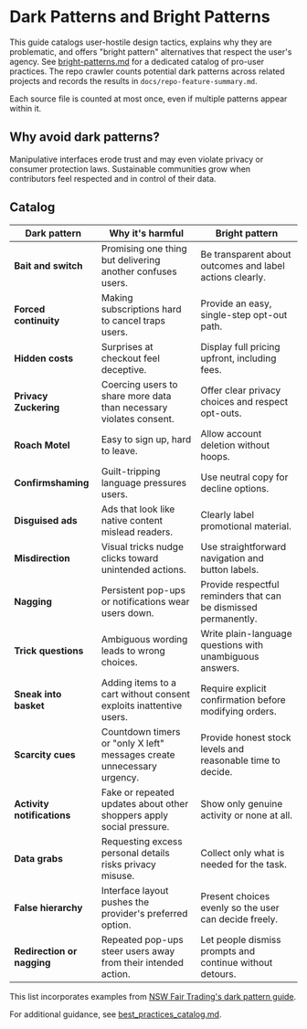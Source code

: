 # Dark Patterns and Bright Patterns

This guide catalogs user-hostile design tactics, explains why they are problematic, and offers "bright pattern" alternatives that respect the user's agency. See [bright-patterns.md](bright-patterns.md) for a dedicated catalog of pro-user practices. The repo crawler counts potential dark patterns across related projects and records the results in `docs/repo-feature-summary.md`.

Each source file is counted at most once, even if multiple patterns appear within it.

## Why avoid dark patterns?

Manipulative interfaces erode trust and may even violate privacy or consumer protection laws. Sustainable communities grow when contributors feel respected and in control of their data.

## Catalog

| Dark pattern | Why it's harmful | Bright pattern |
| ------------ | ---------------- | -------------- |
| **Bait and switch** | Promising one thing but delivering another confuses users. | Be transparent about outcomes and label actions clearly. |
| **Forced continuity** | Making subscriptions hard to cancel traps users. | Provide an easy, single-step opt-out path. |
| **Hidden costs** | Surprises at checkout feel deceptive. | Display full pricing upfront, including fees. |
| **Privacy Zuckering** | Coercing users to share more data than necessary violates consent. | Offer clear privacy choices and respect opt-outs. |
| **Roach Motel** | Easy to sign up, hard to leave. | Allow account deletion without hoops. |
| **Confirmshaming** | Guilt-tripping language pressures users. | Use neutral copy for decline options. |
| **Disguised ads** | Ads that look like native content mislead readers. | Clearly label promotional material. |
| **Misdirection** | Visual tricks nudge clicks toward unintended actions. | Use straightforward navigation and button labels. |
| **Nagging** | Persistent pop-ups or notifications wear users down. | Provide respectful reminders that can be dismissed permanently. |
| **Trick questions** | Ambiguous wording leads to wrong choices. | Write plain-language questions with unambiguous answers. |
| **Sneak into basket** | Adding items to a cart without consent exploits inattentive users. | Require explicit confirmation before modifying orders. |
| **Scarcity cues** | Countdown timers or "only X left" messages create unnecessary urgency. | Provide honest stock levels and reasonable time to decide. |
| **Activity notifications** | Fake or repeated updates about other shoppers apply social pressure. | Show only genuine activity or none at all. |
| **Data grabs** | Requesting excess personal details risks privacy misuse. | Collect only what is needed for the task. |
| **False hierarchy** | Interface layout pushes the provider's preferred option. | Present choices evenly so the user can decide freely. |
| **Redirection or nagging** | Repeated pop-ups steer users away from their intended action. | Let people dismiss prompts and continue without detours. |

This list incorporates examples from [NSW Fair Trading's dark pattern guide](https://www.nsw.gov.au/departments-and-agencies/fair-trading/dark-patterns).

For additional guidance, see [best_practices_catalog.md](best_practices_catalog.md).
